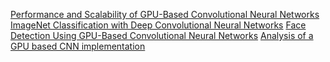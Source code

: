
[Performance and Scalability of GPU-Based Convolutional Neural Networks](https://ieeexplore.ieee.org/abstract/document/5452452/)
[ImageNet Classification with Deep Convolutional Neural Networks](http://papers.nips.cc/paper/4824-imagenet-classification-with-deep-convolutional-neural-networks)
[Face Detection Using GPU-Based Convolutional Neural Networks](https://link.springer.com/chapter/10.1007/978-3-642-03767-2_10)
[Analysis of a GPU based CNN implementation](https://ieeexplore.ieee.org/abstract/document/6331451/)
